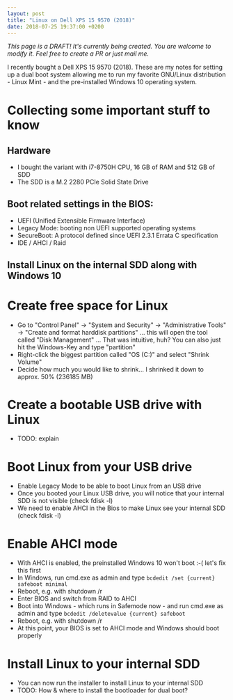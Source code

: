 ```yaml
---
layout: post
title: "Linux on Dell XPS 15 9570 (2018)"
date: 2018-07-25 19:37:00 +0200
---
```

*This page is a DRAFT! It's currently being created. You are welcome to modify it. Feel free to create a PR or just mail me.*

I recently bought a Dell XPS 15 9570 (2018). These are my notes for setting up a dual boot system allowing me to run my favorite GNU/Linux distribution - Linux Mint - and the pre-installed Windows 10 operating system.

# Collecting some important stuff to know

## Hardware
- I bought the variant with i7-8750H CPU, 16 GB of RAM and 512 GB of SDD
- The SDD is a M.2 2280 PCIe Solid State Drive

## Boot related settings in the BIOS:
- UEFI (Unified Extensible Firmware Interface)
- Legacy Mode: booting non UEFI supported operating systems
- SecureBoot: A protocol defined since UEFI 2.3.1 Errata C specification
- IDE / AHCI / Raid


## Install Linux on the internal SDD along with Windows 10

# Create free space for Linux
- Go to "Control Panel" -> "System and Security" -> "Administrative Tools" -> "Create and format harddisk partitions" ... this will open the tool called "Disk Management" ... That was intuitive, huh? You can also just hit the Windows-Key and type "partition"
- Right-click the biggest partition called "OS (C:)" and select "Shrink Volume"
- Decide how much you would like to shrink... I shrinked it down to approx. 50% (236185 MB)

# Create a bootable USB drive with Linux
- TODO: explain

# Boot Linux from your USB drive
- Enable Legacy Mode to be able to boot Linux from an USB drive
- Once you booted your Linux USB drive, you will notice that your internal SDD is not visible (check fdisk -l)
- We need to enable AHCI in the Bios to make Linux see your internal SDD (check fdisk -l)

# Enable AHCI mode
- With AHCI is enabled, the preinstalled Windows 10 won't boot :-( let's fix this first
- In Windows, run cmd.exe as admin and type ```bcdedit /set {current} safeboot minimal```
- Reboot, e.g. with shutdown /r
- Enter BIOS and switch from RAID to AHCI
- Boot into Windows - which runs in Safemode now - and run cmd.exe as admin and type ```bcdedit /deletevalue {current} safeboot```
- Reboot, e.g. with shutdown /r
- At this point, your BIOS is set to AHCI mode and Windows should boot properly

# Install Linux to your internal SDD
- You can now run the installer to install Linux to your internal SDD
- TODO: How & where to install the bootloader for dual boot?




